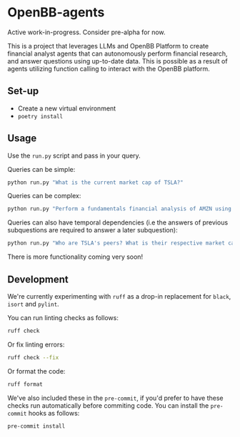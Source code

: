 # OpenBB-agents
Active work-in-progress. Consider pre-alpha for now.

This is a project that leverages LLMs and OpenBB Platform to create financial
analyst agents that can autonomously perform financial research, and answer
questions using up-to-date data. This is possible as a result of agents
utilizing function calling to interact with the OpenBB platform.


## Set-up
- Create a new virtual environment
- `poetry install`

## Usage
Use the `run.py` script and pass in your query.

Queries can be simple:

``` sh
python run.py "What is the current market cap of TSLA?"
```

Queries can be complex:

``` sh
python run.py "Perform a fundamentals financial analysis of AMZN using the most recently available data. What do you find that's interesting?"
```

Queries can also have temporal dependencies (i.e the answers of previous subquestions are required to answer a later subquestion):

``` sh
python run.py "Who are TSLA's peers? What is their respective market cap? Return the results in _descending_ order of market cap."
```

There is more functionality coming very soon!

## Development

We're currently experimenting with `ruff` as a drop-in replacement for `black`, `isort` and `pylint`.

You can run linting checks as follows:

``` sh
ruff check
```

Or fix linting errors:

``` sh
ruff check --fix
```

Or format the code:

``` sh
ruff format
```

We've also included these in the `pre-commit`, if you'd prefer to have these checks run automatically before commiting code. 
You can install the `pre-commit` hooks as follows:

``` sh
pre-commit install
```
